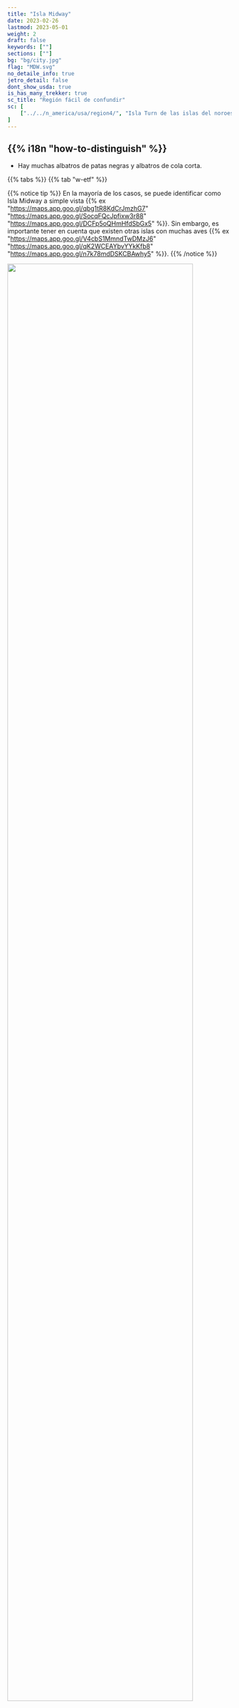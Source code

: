 ```yaml
---
title: "Isla Midway"
date: 2023-02-26
lastmod: 2023-05-01
weight: 2
draft: false
keywords: [""]
sections: [""]
bg: "bg/city.jpg"
flag: "MDW.svg"
no_detaile_info: true
jetro_detail: false
dont_show_usda: true
is_has_many_trekker: true
sc_title: "Región fácil de confundir"
sc: [
    ["../../n_america/usa/region4/", "Isla Turn de las islas del noroeste de Hawái"],
]
---
```


<div class="main-desciption country-description">
    <h2 class="section-title">{{% i18n "how-to-distinguish" %}}</h2>
    <ul class="rule-list">
        <li>Hay muchas albatros de patas negras y albatros de cola corta.</li>
    </ul>
</div>

{{% tabs %}}
{{% tab "w-etf" %}}

{{% notice tip %}}
En la mayoría de los casos, se puede identificar como Isla Midway a simple vista {{% ex "https://maps.app.goo.gl/qbg1tR8KdCrJmzhG7" "https://maps.app.goo.gl/SocqFQcJpfixw3r88" "https://maps.app.goo.gl/DCFp5oQHmHfdSbGx5" %}}. Sin embargo, es importante tener en cuenta que existen otras islas con muchas aves {{% ex "https://maps.app.goo.gl/V4cbS1MmndTwDMzJ6" "https://maps.app.goo.gl/qK2WCEAYbvYYkKfb8" "https://maps.app.goo.gl/n7k78mdDSKCBAwhy5" %}}.
{{% /notice %}}
<div class="googlemap-if no-margin">
<img src="/rule/oceania/midway_atoll/us_navy_100602_n_2.jpg" width="91%">
</div>
{{% /tab %}}
{{% /tabs  %}}
